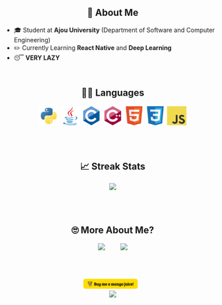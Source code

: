<div align="center">
  
  <!-- INFO START -->
  <h2> 🤔 About Me </h2>
  <ul align="left">
    <li> 🎓 Student at <b>Ajou University</b> (Department of Software and Computer Engineering) </li>
    <li> ✏️ Currently Learning <b>React Native</b> and <b>Deep Learning</b> </li>
    <li> 😴 <b>VERY LAZY</b> </li>
  </ul>
  <!-- INFO FINISH -->
  
  <br>
  
  <!-- LANGUAGES START -->
  <h2> 👨‍💻 Languages </h2>
  <a href="https://www.python.org" target="_blank"><img src="https://raw.githubusercontent.com/devicons/devicon/00f02ef57fb7601fd1ddcc2fe6fe670fef3ae3e4/icons/python/python-original.svg" width="9%"/></a>
  <a href="https://www.oracle.com/java/technologies" target="_blank"><img src="https://raw.githubusercontent.com/devicons/devicon/00f02ef57fb7601fd1ddcc2fe6fe670fef3ae3e4/icons/java/java-original.svg" width="9%"/></a>
  <a href="https://en.wikipedia.org/wiki/C_(programming_language)" target="_blank"><img src="https://raw.githubusercontent.com/devicons/devicon/master/icons/c/c-original.svg" width="9%"/></a>
  <a href="https://en.wikipedia.org/wiki/C%2B%2B" target="_blank"><img src="https://raw.githubusercontent.com/devicons/devicon/00f02ef57fb7601fd1ddcc2fe6fe670fef3ae3e4/icons/cplusplus/cplusplus-original.svg" width="9%"/></a>
  <a href="https://en.wikipedia.org/wiki/HTML5" target="_blank"><img src="https://raw.githubusercontent.com/devicons/devicon/00f02ef57fb7601fd1ddcc2fe6fe670fef3ae3e4/icons/html5/html5-original.svg" width="9%"/></a>
  <a href="https://en.wikipedia.org/wiki/CSS" target="_blank"><img src="https://raw.githubusercontent.com/devicons/devicon/00f02ef57fb7601fd1ddcc2fe6fe670fef3ae3e4/icons/css3/css3-original.svg" width="9%"/></a>
  <a href="https://www.javascript.com" target="_blank"><img src="https://raw.githubusercontent.com/devicons/devicon/00f02ef57fb7601fd1ddcc2fe6fe670fef3ae3e4/icons/javascript/javascript-original.svg" width="9%"/></a>
  <!-- LANGUAGES FINISH -->

  <br><br>
  
  <!-- CONTRIBUTION STATS START -->
  <h2> 📈 Streak Stats </h2>
  <a href="http://github-readme-streak-stats.herokuapp.com"><img src="http://github-readme-streak-stats.herokuapp.com?user=Mango-Juice"/></a>
  <!-- CONTRIBUTION STATS FINISH -->
  
  <br><br>
  
  <!-- STATS & CONTACTS START -->
  <h2> 🙄 More About Me? </h2>
  <a href="https://solved.ac/wjsalsrb5" target="_blank"><img src="http://mazassumnida.wtf/api/mini/generate_badge?boj=wjsalsrb5" width="35%" style="margin-right:2%"></a>
  &nbsp;&nbsp;
  <a href="https://www.instagram.com/sw_mingyu" target="_blank"><img src="https://img.shields.io/badge/Visit%20Instagram-E4405F?style=flat-square&amp;logo=Instagram&amp;logoColor=white" width="35%" style="margin-left:2%"/></a>
  <!-- STATS & CONTACTS FINISH -->
  
  <br><br>
  
  <!-- FOOTER START -->
  <a href="https://www.buymeacoffee.com/mangojuice" target="_blank"><img src="https://github.com/Mango-Juice/Mango-Juice/blob/main/bmc.png?raw=true" width="25%" style="margin-right:2%"></a><br>
  <a href="https://hits.seeyoufarm.com"><img src="https://hits.seeyoufarm.com/api/count/incr/badge.svg?url=https%3A%2F%2Fgithub.com%2FMango-Juice&count_bg=%23FF9700&title_bg=%23555555&icon=github.svg&icon_color=%23E7E7E7&title=hits&edge_flat=false"/></a>
  <!-- FOOTER FINISH -->
</div>
